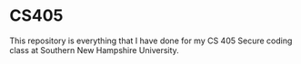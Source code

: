 # CS405
This repository is everything that I have done for my CS 405 Secure coding class at Southern New Hampshire University.
